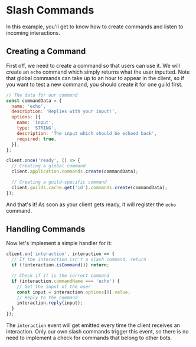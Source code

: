 # Slash Commands

In this example, you'll get to know how to create commands and listen to incoming interactions.

## Creating a Command

First off, we need to create a command so that users can use it. We will create an `echo` command which simply returns what the user inputted. Note that global commands can take up to an hour to appear in the client, so if you want to test a new command, you should create it for one guild first.

```js
// The data for our command
const commandData = {
  name: 'echo',
  description: 'Replies with your input!',
  options: [{
    name: 'input',
    type: 'STRING',
    description: 'The input which should be echoed back',
    required: true,
  }],
};

client.once('ready', () => {
  // Creating a global command
  client.application.commands.create(commandData);

  // Creating a guild-specific command
  client.guilds.cache.get('id').commands.create(commandData);
});
```

And that's it! As soon as your client gets ready, it will register the `echo` command.

## Handling Commands

Now let's implement a simple handler for it:

```js
client.on('interaction', interaction => {
  // If the interaction isn't a slash command, return
  if (!interaction.isCommand()) return;

  // Check if it is the correct command
  if (interaction.commandName === 'echo') {
    // Get the input of the user
    const input = interaction.options[0].value;
    // Reply to the command
    interaction.reply(input);
  }
});
```

The `interaction` event will get emitted every time the client receives an interaction. Only our own slash commands trigger this event, so there is no need to implement a check for commands that belong to other bots.
